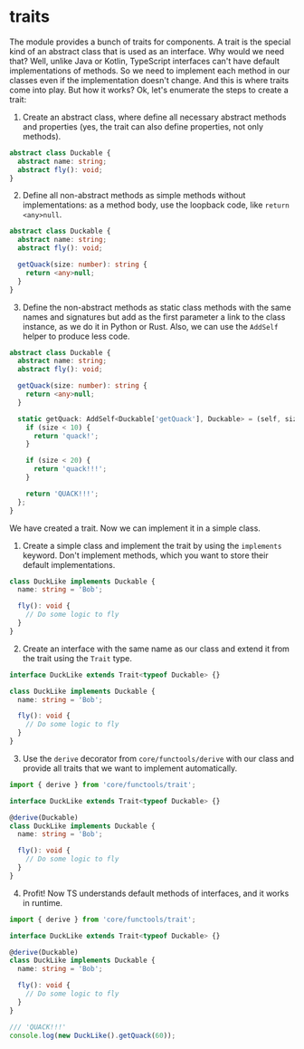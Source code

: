# traits

The module provides a bunch of traits for components. A trait is the special kind of an abstract class that is used as an interface.
Why would we need that? Well, unlike Java or Kotlin, TypeScript interfaces can't have default implementations of methods.
So we need to implement each method in our classes even if the implementation doesn't change.
And this is where traits come into play. But how it works? Ok, let's enumerate the steps to create a trait:

1. Create an abstract class, where define all necessary abstract methods and properties (yes, the trait can also define properties,
   not only methods).

  ```typescript
  abstract class Duckable {
    abstract name: string;
    abstract fly(): void;
  }
  ```

2. Define all non-abstract methods as simple methods without implementations: as a method body, use the loopback code,
   like `return <any>null`.

  ```typescript
  abstract class Duckable {
    abstract name: string;
    abstract fly(): void;

    getQuack(size: number): string {
      return <any>null;
    }
  }
  ```

3. Define the non-abstract methods as static class methods with the same names and signatures but add as the first parameter
   a link to the class instance, as we do it in Python or Rust. Also, we can use the `AddSelf` helper to produce less code.

  ```typescript
  abstract class Duckable {
    abstract name: string;
    abstract fly(): void;

    getQuack(size: number): string {
      return <any>null;
    }

    static getQuack: AddSelf<Duckable['getQuack'], Duckable> = (self, size) => {
      if (size < 10) {
        return 'quack!';
      }

      if (size < 20) {
        return 'quack!!!';
      }

      return 'QUACK!!!';
    };
  }
  ```

We have created a trait. Now we can implement it in a simple class.

1. Create a simple class and implement the trait by using the `implements` keyword.
   Don't implement methods, which you want to store their default implementations.

  ```typescript
  class DuckLike implements Duckable {
    name: string = 'Bob';

    fly(): void {
      // Do some logic to fly
    }
  }
  ```

2. Create an interface with the same name as our class and extend it from the trait using the `Trait` type.

  ```typescript
  interface DuckLike extends Trait<typeof Duckable> {}

  class DuckLike implements Duckable {
    name: string = 'Bob';

    fly(): void {
      // Do some logic to fly
    }
  }
  ```

3. Use the `derive` decorator from `core/functools/derive` with our class and provide all traits that we want to implement automatically.

  ```typescript
  import { derive } from 'core/functools/trait';

  interface DuckLike extends Trait<typeof Duckable> {}

  @derive(Duckable)
  class DuckLike implements Duckable {
    name: string = 'Bob';

    fly(): void {
      // Do some logic to fly
    }
  }
  ```

4. Profit! Now TS understands default methods of interfaces, and it works in runtime.

  ```typescript
  import { derive } from 'core/functools/trait';

  interface DuckLike extends Trait<typeof Duckable> {}

  @derive(Duckable)
  class DuckLike implements Duckable {
    name: string = 'Bob';

    fly(): void {
      // Do some logic to fly
    }
  }

  /// 'QUACK!!!'
  console.log(new DuckLike().getQuack(60));
  ```
